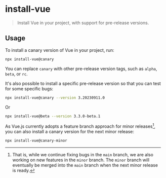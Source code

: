 # install-vue

> Install Vue in your project, with support for pre-release versions.

## Usage

To install a canary version of Vue in your project, run:

```sh
npx install-vue@canary
```

You can replace `canary` with other pre-release version tags, such as `alpha`, `beta`, or `rc`.

It's also possible to install a specific pre-release version so that you can test for some specific bugs:

```sh
npx install-vue@canary --version 3.20230911.0
```

Or

```sh
npx install-vue@beta --version 3.3.0-beta.1
```

As Vue.js currently adopts a feature branch approach for minor releases[^1], you can also install a canary version for the next minor release:

```sh
npx install-vue@canary-minor
```

[^1]: That is, while we continue fixing bugs in the `main` branch, we are also working on new features in the `minor` branch. The `minor` branch will eventually be merged into the `main` branch when the next minor release is ready.
